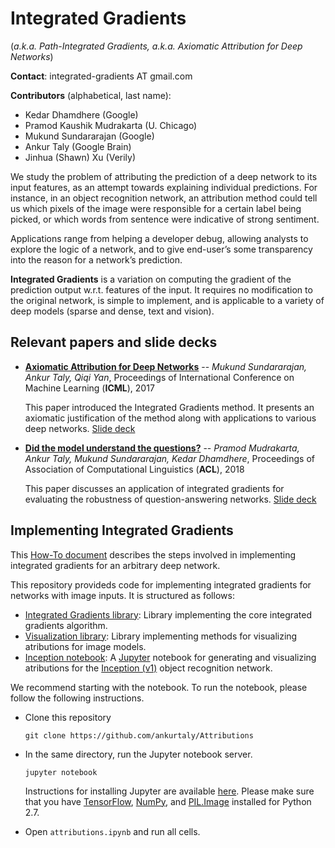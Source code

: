 # Integrated Gradients
(*a.k.a. Path-Integrated Gradients, a.k.a. Axiomatic Attribution for Deep
Networks*)

**Contact**: integrated-gradients AT gmail.com

**Contributors** (alphabetical, last name):
* Kedar Dhamdhere (Google)
* Pramod Kaushik Mudrakarta (U. Chicago)
* Mukund Sundararajan (Google)
* Ankur Taly (Google Brain)
* Jinhua (Shawn) Xu  (Verily)

We study the problem of attributing the prediction of a deep network to its
input features, as an attempt towards explaining individual predictions. For
instance, in an object recognition network, an attribution method could tell us
which pixels of the image were responsible for a certain label being picked, or
which words from sentence were indicative of strong sentiment.

Applications range from helping a developer debug, allowing analysts to explore
the logic of a network, and to give end-user’s some transparency into the reason
for a network’s prediction.

**Integrated Gradients** is a variation on computing the gradient of the
prediction output w.r.t. features of the input. It requires no modification to
the original network, is simple to implement, and is applicable to a variety of
deep models (sparse and dense, text and vision).

## Relevant papers and slide decks

* [**Axiomatic Attribution for Deep Networks**][icml-paper] -- *Mukund Sundararajan, Ankur Taly, Qiqi Yan*, Proceedings of International Conference on Machine Learning (**ICML**), 2017
  
  This paper introduced the Integrated Gradients method. It presents an axiomatic justification of the method along with applications to various deep networks.
  [Slide deck][icml-slides]
  
* [**Did the model understand the questions?**][acl-paper] -- *Pramod Mudrakarta, Ankur Taly, Mukund Sundararajan, Kedar Dhamdhere*, Proceedings of Association of Computational Linguistics (**ACL**), 2018
  
  This paper discusses an application of integrated gradients for evaluating the robustness of question-answering networks. 
  [Slide deck][acl-slides]


## Implementing Integrated Gradients 

This [How-To document][howto] describes the steps involved in implementing integrated gradients
for an arbitrary deep network.

This repository provideds code for implementing integrated gradients for networks
with image inputs. It is structured as follows:
* [Integrated Gradients library][intgrad-lib]: Library implementing the core
integrated gradients algorithm.
* [Visualization library][vis-lib]: Library implementing methods for visualizing
atributions for image models.
* [Inception notebook][incp-notebook]: A [Jupyter](http://jupyter.org/) notebook
for generating and visualizing atributions for the [Inception (v1)][incp-paper]
object recognition network.

We recommend starting with the notebook. To run the notebook, please follow the following instructions.
* Clone this repository
  
  ```
  git clone https://github.com/ankurtaly/Attributions
  ```
* In the same directory, run the Jupyter notebook server.
  
  ```
  jupyter notebook
  ```
  Instructions for installing Jupyter are available [here](http://jupyter.readthedocs.io/en/latest/install.html).
  Please make sure that you have [TensorFlow][tf], [NumPy][np], and [PIL.Image][pillow] installed for
  Python 2.7.
* Open `attributions.ipynb` and run all cells.

<!---
## Visualizations

Below are some visualizations of interior gradients (as a GIF) and integrated
gradients for some images from the ImageNet object recognition dataset. For
comparison, we also show a visualization of the gradients at the actual image.

### Image: 6864d7789068273e
![6864d7789068273e](/Visualizations/IntegratedGradients/6864d7789068273e.jpg)
### Image: e60dfdf262c5c74f
![e60dfdf262c5c74f](/Visualizations/IntegratedGradients/e60dfdf262c5c74f.jpg)
### Image: 35655d94a4557fbb
![35655d94a4557fbb](/Visualizations/IntegratedGradients/35655d94a4557fbb.jpg)
### Image: bda7f59b986d42c0
![bda7f59b986d42c0](/Visualizations/IntegratedGradients/bda7f59b986d42c0.jpg)
### Image: 96bb6e948866e5b5
![96bb6e948866e5b5](/Visualizations/IntegratedGradients/96bb6e948866e5b5.jpg)
### Image: 80c64f2e27f8784a
![80c64f2e27f8784a](/Visualizations/IntegratedGradients/80c64f2e27f8784a.jpg)
### :gImage: b19f875f181025d3
![b19f875f181025d3](/Visualizations/IntegratedGradients/b19f875f181025d3.jpg)
### Image: 2f401b18be02d7fe
![2f401b18be02d7fe](/Visualizations/IntegratedGradients/2f401b18be02d7fe.jpg)
### Image: 92445d6529368418
![92445d6529368418](/Visualizations/IntegratedGradients/92445d6529368418.jpg)
### Image: ba1011c8f9633a49
![ba1011c8f9633a49](/Visualizations/IntegratedGradients/ba1011c8f9633a49.jpg)
### Image: 3721d654514bc885
![3721d654514bc885](/Visualizations/IntegratedGradients/3721d654514bc885.jpg)
### Image: 12ec21fa7003eae5
![12ec21fa7003eae5](/Visualizations/IntegratedGradients/12ec21fa7003eae5.jpg)
### Image: 82262660db12ad85
![82262660db12ad85](/Visualizations/IntegratedGradients/82262660db12ad85.jpg)
### Image: b2ab69fbb052b435
![b2ab69fbb052b435](/Visualizations/IntegratedGradients/b2ab69fbb052b435.jpg)
### Image: 9a7e268c95022a1c
![9a7e268c95022a1c](/Visualizations/IntegratedGradients/9a7e268c95022a1c.jpg)
### Image: 023d8b91c64faf4b
![023d8b91c64faf4b](/Visualizations/IntegratedGradients/023d8b91c64faf4b.jpg)
### Image: 7f12674c6943381d
![7f12674c6943381d](/Visualizations/IntegratedGradients/7f12674c6943381d.jpg)
### Image: 7bcfe0265ad6a2b5
![7bcfe0265ad6a2b5](/Visualizations/IntegratedGradients/7bcfe0265ad6a2b5.jpg)
### Image: 518a1c0660c5e32e
![518a1c0660c5e32e](/Visualizations/IntegratedGradients/518a1c0660c5e32e.jpg)
### Image: e9c7c07cb5730dac
![e9c7c07cb5730dac](/Visualizations/IntegratedGradients/e9c7c07cb5730dac.jpg)
-->

[howto]:https://github.com/ankurtaly/Integrated-Gradients/tree/master/howto.md
[intgrad-lib]:https://github.com/ankurtaly/Integrated-Gradients/tree/master/IntegratedGradients
[vis-lib]:https://github.com/ankurtaly/Integrated-Gradients/tree/master/VisualizationLibrary
[incp-notebook]:https://github.com/ankurtaly/Integrated-Gradients/blob/master/attributions.ipynb
[incp-paper]:http://www.cv-foundation.org/openaccess/content_cvpr_2015/papers/Szegedy_Going_Deeper_With_2015_CVPR_paper.pdf
[icml-paper]:http://proceedings.mlr.press/v70/sundararajan17a/sundararajan17a.pdf
[acl-paper]:https://arxiv.org/abs/1805.05492
[icml-slides]: https://github.com/ankurtaly/Integrated-Gradients/tree/master/icml_slides.pdf
[acl-slides]:https://github.com/pramodkaushik/acl18_results/blob/master/talk_slides_ACL2018.pdf
[attributions-code]:https://github.com/ankurtaly/Attributions/blob/master/attributions.ipynb
[tf]:https://www.tensorflow.org/install/
[np]:https://docs.scipy.org/doc/numpy/user/install.html
[pillow]:http://pillow.readthedocs.io/en/3.1.x/installation.html
